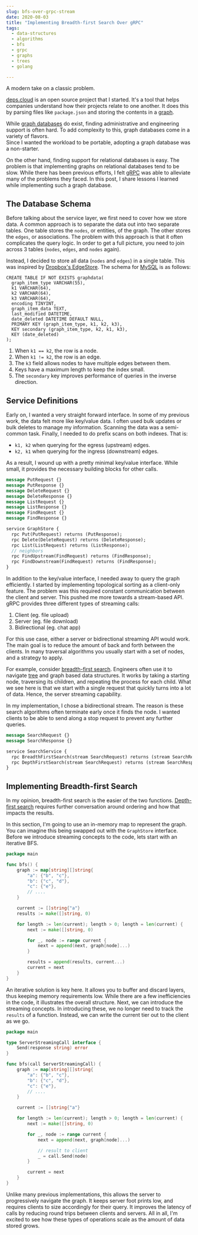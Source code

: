 ```yaml
---
slug: bfs-over-grpc-stream
date: 2020-08-03
title: "Implementing Breadth-first Search Over gRPC"
tags:
  - data-structures
  - algorithms
  - bfs
  - grpc
  - graphs
  - trees
  - golang

---
```


A modern take on a classic problem.

[deps.cloud] is an open source project that I started.
It's a tool that helps companies understand how their projects relate to one another.
It does this by parsing files like `package.json` and storing the contents in a [graph].

While [graph databases] do exist, finding administrative and engineering support is often hard.
To add complexity to this, graph databases come in a variety of flavors.  
Since I wanted the workload to be portable, adopting a graph database was a non-starter.

On the other hand, finding support for relational databases is easy.
The problem is that implementing graphs on relational databases tend to be slow.
While there has been previous efforts, I felt [gRPC] was able to alleviate many of the problems they faced.
In this post, I share lessons I learned while implementing such a graph database. 

<!--more-->

## The Database Schema

Before talking about the service layer, we first need to cover how we store data.
A common approach is to separate the data out into two separate tables.
One table stores the `nodes`, or entities, of the graph.
The other stores the `edges`, or associations.
The problem with this approach is that it often complicates the query logic.
In order to get a full picture, you need to join across 3 tables (`nodes`, `edges`, and `nodes` again).

Instead, I decided to store all data (`nodes` and `edges`) in a single table.
This was inspired by [Dropbox's EdgeStore].
The schema for [MySQL] is as follows:

```mysql
CREATE TABLE IF NOT EXISTS graphdata(
  graph_item_type VARCHAR(55),
  k1 VARCHAR(64),
  k2 VARCHAR(64),
  k3 VARCHAR(64),
  encoding TINYINT,
  graph_item_data TEXT,
  last_modified DATETIME,
  date_deleted DATETIME DEFAULT NULL,
  PRIMARY KEY (graph_item_type, k1, k2, k3),
  KEY secondary (graph_item_type, k2, k1, k3),
  KEY (date_deleted)
);
```

1. When `k1 == k2`, the row is a node.
1. When `k1 != k2`, the row is an edge.
1. The `k3` field allows nodes to have multiple edges between them.
1. Keys have a maximum length to keep the index small. 
1. The `secondary` key improves performance of queries in the inverse direction.

## Service Definitions

Early on, I wanted a very straight forward interface.
In some of my previous work, the data felt more like key/value data.
I often used bulk updates or bulk deletes to manage my information.
Scanning the data was a semi-common task.
Finally, I needed to do prefix scans on both indexes.
That is:

* `k1, k2` when querying for the egress (upstream) edges.
* `k2, k1` when querying for the ingress (downstream) edges.

As a result, I wound up with a pretty minimal key/value interface.
While small, it provides the necessary building blocks for other calls.

```proto
message PutRequest {}
message PutResponse {}
message DeleteRequest {}
message DeleteResponse {}
message ListRequest {}
message ListResponse {}
message FindRequest {}
message FindResponse {}

service GraphStore {
  rpc Put(PutRequest) returns (PutResponse);
  rpc Delete(DeleteRequest) returns (DeleteResponse);
  rpc List(ListRequest) returns (ListResponse);
  // neighbors
  rpc FindUpstream(FindRequest) returns (FindResponse);
  rpc FindDownstream(FindRequest) returns (FindResponse);
}
```

In addition to the key/value interface, I needed away to query the graph efficiently.
I started by implementing topological sorting as a client-only feature.
The problem was this required constant communication between the client and server.
This pushed me more towards a stream-based API.
gRPC provides three different types of streaming calls:

1. Client (eg. file upload)
1. Server (eg. file download)
1. Bidirectional (eg. chat app)

For this use case, either a server or bidirectional streaming API would work.
The main goal is to reduce the amount of back and forth between the clients.
In many traversal algorithms you usually start with a set of nodes, and a strategy to apply.

For example, consider [breadth-first search].
Engineers often use it to navigate [tree] and graph based data structures.
It works by taking a starting node, traversing its children, and repeating the process for each child.
What we see here is that we start with a single request that quickly turns into a lot of data.
Hence, the server streaming capability.

In my implementation, I chose a bidirectional stream.
The reason is these search algorithms often terminate early once it finds the node.
I wanted clients to be able to send along a stop request to prevent any further queries. 

```proto
message SearchRequest {}
message SearchResponse {}

service SearchService {
  rpc BreadthFirstSearch(stream SearchRequest) returns (stream SearchResponse);
  rpc DepthFirstSearch(stream SearchRequest) returns (stream SearchResponse);
}
```

## Implementing Breadth-first Search

In my opinion, breadth-first search is the easier of the two functions.
[Depth-first search] requires further conversation around ordering and how that impacts the results.

In this section, I'm going to use an in-memory map to represent the graph.
You can imagine this being swapped out with the `GraphStore` interface.
Before we introduce streaming concepts to the code, lets start with an iterative BFS.
 
```go
package main

func bfs() {
	graph := map[string][]string{
		"a": {"b", "c"},
		"b": {"c", "d"},
		"c": {"e"},
		// ....
	}

	current := []string{"a"}
	results := make([]string, 0)

	for length := len(current); length > 0; length = len(current) {
		next := make([]string, 0)

		for _, node := range current {
			next = append(next, graph[node]...)
		}

		results = append(results, current...)
		current = next
	}
}
```

An iterative solution is key here.
It allows you to buffer and discard layers, thus keeping memory requirements low.
While there are a few inefficiencies in the code, it illustrates the overall structure.
Next, we can introduce the streaming concepts.
In introducing these, we no longer need to track the `results` of a function.
Instead, we can write the current tier out to the client as we go.

```go
package main

type ServerStreamingCall interface {
	Send(response string) error
}

func bfs(call ServerStreamingCall) {
	graph := map[string][]string{
		"a": {"b", "c"},
		"b": {"c", "d"},
		"c": {"e"},
		// ....
	}

	current := []string{"a"}

	for length := len(current); length > 0; length = len(current) {
		next := make([]string, 0)

		for _, node := range current {
			next = append(next, graph[node]...)

            // result to client
            _ = call.Send(node)
		}

		current = next
	}
}
```

Unlike many previous implementations, this allows the server to progressively navigate the graph.
It keeps server foot prints low, and requires clients to size accordingly for their query.
It improves the latency of calls by reducing round trips between clients and servers.
All in all, I'm excited to see how these types of operations scale as the amount of data stored grows.

[deps.cloud]: https://deps.cloud
[graph]: https://en.wikipedia.org/wiki/Graph_(abstract_data_type)
[graph databases]: https://en.wikipedia.org/wiki/Graph_database
[gRPC]: https://grpc.io
[Dropbox's EdgeStore]: https://www.youtube.com/watch?v=VZ-zJEWi-Vo
[MySQL]: https://www.mysql.com/
[breadth-first search]: https://en.wikipedia.org/wiki/Breadth-first_search
[tree]: https://en.wikipedia.org/wiki/Tree_(data_structure)
[Depth-first search]: https://en.wikipedia.org/wiki/Depth-first_search
